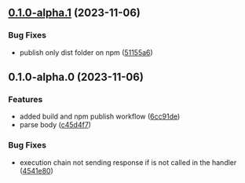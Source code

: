

## [0.1.0-alpha.1](https://github.com/ShuLaPy/ovenjoy/compare/0.1.0-alpha.0...0.1.0-alpha.1) (2023-11-06)


### Bug Fixes

* publish only dist folder on npm ([51155a6](https://github.com/ShuLaPy/ovenjoy/commit/51155a6721fee6d3cebdc2cf13577f6b225fefba))

## 0.1.0-alpha.0 (2023-11-06)


### Features

* added build and npm publish workflow ([6cc91de](https://github.com/ShuLaPy/ovenjoy/commit/6cc91de7fdd0a991ce9ced14f8f7a3332e458830))
* parse body ([c45d4f7](https://github.com/ShuLaPy/ovenjoy/commit/c45d4f789c6f7030f1c530789ac809219bfb0a15))


### Bug Fixes

* execution chain not sending response if  is not called in  the handler ([4541e80](https://github.com/ShuLaPy/ovenjoy/commit/4541e807dde3f7c2c90fb0856f16bc1bb6c8b63b))